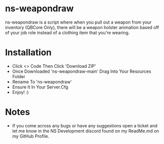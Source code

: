 # ns-weapondraw
ns-weapondraw is a script where when you pull out a weapon from your inventory (QBCore Only), there will be a weapon holster animation based off of your job role instead of a clothing item that you're wearing.

# Installation

- Click <> Code Then Click 'Download ZIP'
- Once Downloaded 'ns-weapondraw-main' Drag Into Your Resources Folder
- Rename To 'ns-weapondraw'
- Ensure It In Your Server.Cfg
- Enjoy! :)

# Notes

- If you come across any bugs or have any suggestions open a ticket and let me know in the NS Development discord found on my ReadMe.md on my GitHub Profile.
